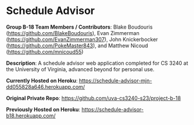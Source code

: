 # Schedule Advisor

__Group B-18 Team Members / Contributors__: Blake Boudouris (https://github.com/BlakeBoudouris), Evan Zimmerman (https://github.com/EvanZimmerman307), John Knickerbocker (https://github.com/PokeMaster843), and Matthew Nicoud (https://github.com/mnicoud55)

__Description__: A schedule advisor web application completed for CS 3240 at the University of Virginia, advanced beyond for personal use. 

__Currently Hosted on Heroku__: https://schedule-advisor-mjn-dd055828a646.herokuapp.com/

__Original Private Repo__: https://github.com/uva-cs3240-s23/project-b-18

__Previously Hosted on Heroku__: https://schedule-advisor-b18.herokuapp.com/
